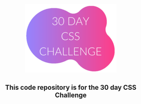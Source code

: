 <h1
  align="center"
>
  <img
    width="300px"
    src="./assets/logo-css-challenge.svg"
  >
</h1>

<h2
  align="center"
>
  This code repository is for the 30 day CSS Challenge
</h2>
